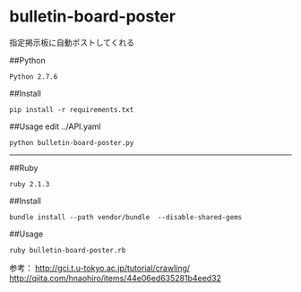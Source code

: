 bulletin-board-poster
=====================
指定掲示板に自動ポストしてくれる

##Python
```
Python 2.7.6
```

##Install
```
pip install -r requirements.txt
```

##Usage
edit ../API.yaml

```
python bulletin-board-poster.py
```

---

##Ruby
```
ruby 2.1.3
```

##Install
```
bundle install --path vendor/bundle  --disable-shared-gems
```

##Usage
```
ruby bulletin-board-poster.rb
```

参考：
http://gci.t.u-tokyo.ac.jp/tutorial/crawling/
http://qiita.com/hnaohiro/items/44e06ed635281b4eed32
